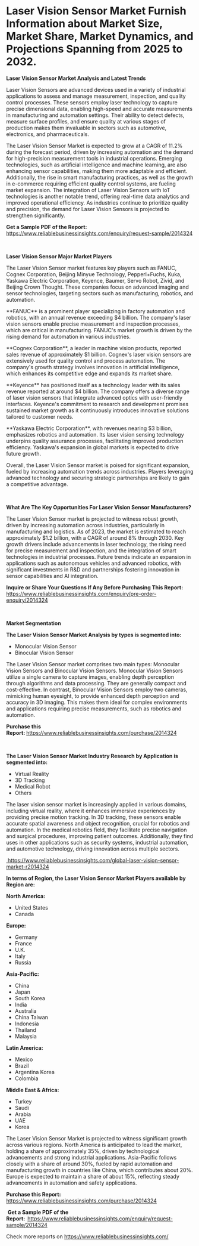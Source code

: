 <p><h1>Laser Vision Sensor Market Furnish Information about Market Size, Market Share, Market Dynamics, and Projections Spanning from 2025 to 2032.</h1></p><p><strong>Laser Vision Sensor Market Analysis and Latest Trends</strong></p>
<p><p>Laser Vision Sensors are advanced devices used in a variety of industrial applications to assess and manage measurement, inspection, and quality control processes. These sensors employ laser technology to capture precise dimensional data, enabling high-speed and accurate measurements in manufacturing and automation settings. Their ability to detect defects, measure surface profiles, and ensure quality at various stages of production makes them invaluable in sectors such as automotive, electronics, and pharmaceuticals.</p><p>The Laser Vision Sensor Market is expected to grow at a CAGR of 11.2% during the forecast period, driven by increasing automation and the demand for high-precision measurement tools in industrial operations. Emerging technologies, such as artificial intelligence and machine learning, are also enhancing sensor capabilities, making them more adaptable and efficient. Additionally, the rise in smart manufacturing practices, as well as the growth in e-commerce requiring efficient quality control systems, are fueling market expansion. The integration of Laser Vision Sensors with IoT technologies is another notable trend, offering real-time data analytics and improved operational efficiency. As industries continue to prioritize quality and precision, the demand for Laser Vision Sensors is projected to strengthen significantly.</p></p>
<p><strong>Get a Sample PDF of the Report:&nbsp;</strong> <a href="https://www.reliablebusinessinsights.com/enquiry/request-sample/2014324?utm_campaign=97&utm_medium=2&utm_source=Github&utm_content=ia&utm_term=12022025&utm_id=laser-vision-sensor">https://www.reliablebusinessinsights.com/enquiry/request-sample/2014324</a></p>
<p>&nbsp;</p>
<p><strong>Laser Vision Sensor Major Market Players</strong></p>
<p><p>The Laser Vision Sensor market features key players such as FANUC, Cognex Corporation, Beijing Minyue Technology, Pepperl+Fuchs, Kuka, Yaskawa Electric Corporation, Keyence, Baumer, Servo Robot, Zivid, and Beijing Crown Thought. These companies focus on advanced imaging and sensor technologies, targeting sectors such as manufacturing, robotics, and automation.</p><p>**FANUC** is a prominent player specializing in factory automation and robotics, with an annual revenue exceeding $4 billion. The company's laser vision sensors enable precise measurement and inspection processes, which are critical in manufacturing. FANUC's market growth is driven by the rising demand for automation in various industries.</p><p>**Cognex Corporation**, a leader in machine vision products, reported sales revenue of approximately $1 billion. Cognex's laser vision sensors are extensively used for quality control and process automation. The company's growth strategy involves innovation in artificial intelligence, which enhances its competitive edge and expands its market share.</p><p>**Keyence** has positioned itself as a technology leader with its sales revenue reported at around $4 billion. The company offers a diverse range of laser vision sensors that integrate advanced optics with user-friendly interfaces. Keyence's commitment to research and development promises sustained market growth as it continuously introduces innovative solutions tailored to customer needs.</p><p>**Yaskawa Electric Corporation**, with revenues nearing $3 billion, emphasizes robotics and automation. Its laser vision sensing technology underpins quality assurance processes, facilitating improved production efficiency. Yaskawa's expansion in global markets is expected to drive future growth.</p><p>Overall, the Laser Vision Sensor market is poised for significant expansion, fueled by increasing automation trends across industries. Players leveraging advanced technology and securing strategic partnerships are likely to gain a competitive advantage.</p></p>
<p>&nbsp;</p>
<p><strong>What Are The Key Opportunities For Laser Vision Sensor Manufacturers?</strong></p>
<p><p>The Laser Vision Sensor market is projected to witness robust growth, driven by increasing automation across industries, particularly in manufacturing and logistics. As of 2023, the market is estimated to reach approximately $1.2 billion, with a CAGR of around 8% through 2030. Key growth drivers include advancements in laser technology, the rising need for precise measurement and inspection, and the integration of smart technologies in industrial processes. Future trends indicate an expansion in applications such as autonomous vehicles and advanced robotics, with significant investments in R&D and partnerships fostering innovation in sensor capabilities and AI integration.</p></p>
<p><strong>Inquire or Share Your Questions If Any Before Purchasing This Report:</strong> <a href="https://www.reliablebusinessinsights.com/enquiry/pre-order-enquiry/2014324?utm_campaign=97&utm_medium=2&utm_source=Github&utm_content=ia&utm_term=12022025&utm_id=laser-vision-sensor">https://www.reliablebusinessinsights.com/enquiry/pre-order-enquiry/2014324</a></p>
<p>&nbsp;</p>
<p><strong>Market Segmentation</strong></p>
<p><strong>The Laser Vision Sensor Market Analysis by types is segmented into:</strong></p>
<p><ul><li>Monocular Vision Sensor</li><li>Binocular Vision Sensor</li></ul></p>
<p><p>The Laser Vision Sensor market comprises two main types: Monocular Vision Sensors and Binocular Vision Sensors. Monocular Vision Sensors utilize a single camera to capture images, enabling depth perception through algorithms and data processing. They are generally compact and cost-effective. In contrast, Binocular Vision Sensors employ two cameras, mimicking human eyesight, to provide enhanced depth perception and accuracy in 3D imaging. This makes them ideal for complex environments and applications requiring precise measurements, such as robotics and automation.</p></p>
<p><strong>Purchase this Report:&nbsp;</strong><a href="https://www.reliablebusinessinsights.com/purchase/2014324?utm_campaign=97&utm_medium=2&utm_source=Github&utm_content=ia&utm_term=12022025&utm_id=laser-vision-sensor">https://www.reliablebusinessinsights.com/purchase/2014324</a></p>
<p>&nbsp;</p>
<p><strong>The Laser Vision Sensor Market Industry Research by Application is segmented into:</strong></p>
<p><ul><li>Virtual Reality</li><li>3D Tracking</li><li>Medical Robot</li><li>Others</li></ul></p>
<p><p>The laser vision sensor market is increasingly applied in various domains, including virtual reality, where it enhances immersive experiences by providing precise motion tracking. In 3D tracking, these sensors enable accurate spatial awareness and object recognition, crucial for robotics and automation. In the medical robotics field, they facilitate precise navigation and surgical procedures, improving patient outcomes. Additionally, they find uses in other applications such as security systems, industrial automation, and automotive technology, driving innovation across multiple sectors.</p></p>
<p><a href="https://www.reliablebusinessinsights.com/global-laser-vision-sensor-market-r2014324?utm_campaign=97&utm_medium=2&utm_source=Github&utm_content=ia&utm_term=12022025&utm_id=laser-vision-sensor">&nbsp;https://www.reliablebusinessinsights.com/global-laser-vision-sensor-market-r2014324</a></p>
<p><strong>In terms of Region, the Laser Vision Sensor Market Players available by Region are:</strong></p>
<p>
    <p> <strong> North America: </strong>
        <ul>
            <li>United States</li>
            <li>Canada</li>
        </ul>
        </p> 
    <p> <strong> Europe: </strong>
        <ul>
            <li>Germany</li>
            <li>France</li>
            <li>U.K.</li>
            <li>Italy</li>
            <li>Russia</li>
        </ul>
        </p> 
    <p> <strong> Asia-Pacific: </strong>
        <ul>
            <li>China</li>
            <li>Japan</li>
            <li>South Korea</li>
            <li>India</li>
            <li>Australia</li>
            <li>China Taiwan</li>
            <li>Indonesia</li>
            <li>Thailand</li>
            <li>Malaysia</li>
        </ul>
        </p> 
    <p> <strong> Latin America: </strong>
        <ul>
            <li>Mexico</li>
            <li>Brazil</li>
            <li>Argentina Korea</li>
            <li>Colombia</li>
        </ul>
        </p> 
    <p> <strong> Middle East & Africa: </strong>
        <ul>
            <li>Turkey</li>
            <li>Saudi</li>
            <li>Arabia</li>
            <li>UAE</li>
            <li>Korea</li>
        </ul>
    </p>
    </p>
<p><p>The Laser Vision Sensor Market is projected to witness significant growth across various regions. North America is anticipated to lead the market, holding a share of approximately 35%, driven by technological advancements and strong industrial applications. Asia-Pacific follows closely with a share of around 30%, fueled by rapid automation and manufacturing growth in countries like China, which contributes about 20%. Europe is expected to maintain a share of about 15%, reflecting steady advancements in automation and safety applications.</p></p>
<p><strong>Purchase this Report: </strong><a href="https://www.reliablebusinessinsights.com/purchase/2014324?utm_campaign=97&utm_medium=2&utm_source=Github&utm_content=ia&utm_term=12022025&utm_id=laser-vision-sensor">https://www.reliablebusinessinsights.com/purchase/2014324</a></p>
<p>&nbsp;<strong>Get a Sample PDF of the Report:&nbsp;&nbsp;</strong><a href="https://www.reliablebusinessinsights.com/enquiry/request-sample/2014324?utm_campaign=97&utm_medium=2&utm_source=Github&utm_content=ia&utm_term=12022025&utm_id=laser-vision-sensor">https://www.reliablebusinessinsights.com/enquiry/request-sample/2014324</a></p>
<p><strong></strong></p>
<p>Check more reports on <a href="https://www.reliablebusinessinsights.com/?utm_campaign=97&utm_medium=2&utm_source=Github&utm_content=ia&utm_term=12022025&utm_id=laser-vision-sensor">https://www.reliablebusinessinsights.com/</a></p>